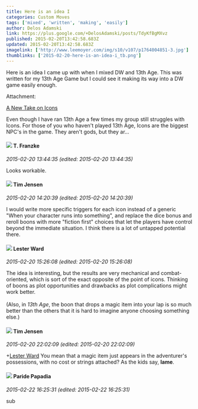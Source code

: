 ```yaml
---
title: Here is an idea I
categories: Custom Moves
tags: ['mixed', 'written', 'making', 'easily']
author: Delos Adamski
link: https://plus.google.com/+DelosAdamski/posts/TdyKfBgMXvz
published: 2015-02-20T13:42:58.683Z
updated: 2015-02-20T13:42:58.683Z
imagelink: ['http://www.leemoyer.com/img/s10/v107/p1764004851-3.jpg']
thumblinks: ['2015-02-20-here-is-an-idea-i_tb.png']
---
```


Here is an idea I came up with when I mixed DW and 13th Age. This was written for my 13th Age Game but I could see it making its way into a DW game easily enough.


Attachment:

<a href='http://ramblingsofjacobanddelos.com/2015/02/20/new-take-icons/'>A New Take on Icons</a>


Even though I have ran 13th Age a few times my group still struggles with Icons. For those of you who haven't played 13th Age, Icons are the biggest NPC's in the game. They aren't gods, but they ar...
<div id='comment z131tbgh4mjewxc4z04celzoknjnhnoiu3g'>
  <h4><img src='{{site.baseurl}}//images/avatars/110330901807759406775_photo.jpg'> T. Franzke</h4>
      <p><cite>2015-02-20 13:44:35 (edited: 2015-02-20 13:44:35)</cite></p>
        <p>Looks workable. </p>
</div>
        

<div id='comment z131tbgh4mjewxc4z04celzoknjnhnoiu3g'>
  <h4><img src='{{site.baseurl}}//images/avatars/101509976321886871332_photo.jpg'> Tim Jensen</h4>
      <p><cite>2015-02-20 14:20:39 (edited: 2015-02-20 14:20:39)</cite></p>
        <p>I would write more specific triggers for each icon instead of a generic &quot;When your character runs into something&quot;, and replace the dice bonus and reroll boons with more &quot;fiction first&quot; choices that let the players have control beyond the immediate situation. I think there is a lot of untapped potential there.</p>
</div>
        

<div id='comment z131tbgh4mjewxc4z04celzoknjnhnoiu3g'>
  <h4><img src='{{site.baseurl}}//images/avatars/108131264929529993281_photo.jpg'> Lester Ward</h4>
      <p><cite>2015-02-20 15:26:08 (edited: 2015-02-20 15:26:08)</cite></p>
        <p>The idea is interesting, but the results are very mechanical and combat-oriented, which is sort of the exact opposite of the point of icons. Thinking of boons as plot opportunities and drawbacks as plot complications might work better.<br /><br />(Also, in <i>13th Age</i>, the boon that drops a magic item into your lap is so much better than the others that it is hard to imagine anyone choosing something else.)</p>
</div>
        

<div id='comment z131tbgh4mjewxc4z04celzoknjnhnoiu3g'>
  <h4><img src='{{site.baseurl}}//images/avatars/101509976321886871332_photo.jpg'> Tim Jensen</h4>
      <p><cite>2015-02-20 22:02:09 (edited: 2015-02-20 22:02:09)</cite></p>
        <p><span class="proflinkWrapper"><span class="proflinkPrefix">+</span><a class="proflink" href="https://plus.google.com/108131264929529993281" oid="108131264929529993281">Lester Ward</a></span> You mean that a magic item just appears in the adventurer&#39;s possessions, with no cost or strings attached? As the kids say, <b>lame</b>.</p>
</div>
        

<div id='comment z131tbgh4mjewxc4z04celzoknjnhnoiu3g'>
  <h4><img src='{{site.baseurl}}//images/avatars/100891656436184215243_photo.jpg'> Paride Papadia</h4>
      <p><cite>2015-02-22 16:25:31 (edited: 2015-02-22 16:25:31)</cite></p>
        <p>sub</p>
</div>
        